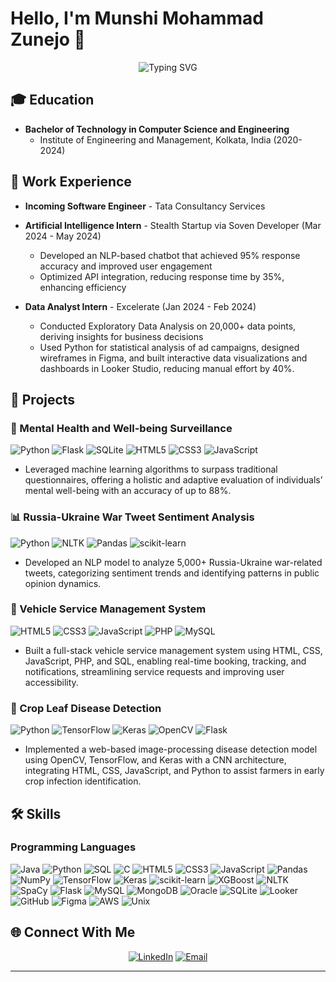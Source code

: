 # Hello, I'm Munshi Mohammad Zunejo 👋

<div align="center">
  <img src="https://readme-typing-svg.herokuapp.com?font=Fira+Code&size=27&duration=3000&pause=1000&color=2E9FD1&center=true&vCenter=true&width=500&lines=Backend+Developer;Data+Analyst" alt="Typing SVG" />
</div>

## 🎓 Education
- **Bachelor of Technology in Computer Science and Engineering**
  - Institute of Engineering and Management, Kolkata, India (2020-2024)

## 💼 Work Experience
- **Incoming Software Engineer** - Tata Consultancy Services
  
- **Artificial Intelligence Intern** - Stealth Startup via Soven Developer (Mar 2024 - May 2024)
  - Developed an NLP-based chatbot that achieved 95% response accuracy and improved user engagement
  - Optimized API integration, reducing response time by 35%, enhancing efficiency

- **Data Analyst Intern** - Excelerate (Jan 2024 - Feb 2024)
  - Conducted Exploratory Data Analysis on 20,000+ data points, deriving insights for business decisions
  - Used Python for statistical analysis of ad campaigns, designed wireframes in Figma, and built interactive data visualizations and dashboards in Looker Studio, reducing manual effort by 40%.

## 🚀 Projects

### 🧠 Mental Health and Well-being Surveillance
![Python](https://img.shields.io/badge/Python-3776AB?style=flat&logo=python&logoColor=white)
![Flask](https://img.shields.io/badge/Flask-000000?style=flat&logo=flask&logoColor=white)
![SQLite](https://img.shields.io/badge/SQLite-07405E?style=flat&logo=sqlite&logoColor=white)
![HTML5](https://img.shields.io/badge/HTML5-E34F26?style=flat&logo=html5&logoColor=white)
![CSS3](https://img.shields.io/badge/CSS3-1572B6?style=flat&logo=css3&logoColor=white)
![JavaScript](https://img.shields.io/badge/JavaScript-F7DF1E?style=flat&logo=javascript&logoColor=black)
- Leveraged machine learning algorithms to surpass traditional questionnaires, offering a holistic and adaptive
evaluation of individuals’ mental well-being with an accuracy of up to 88%.

### 📊  Russia-Ukraine War Tweet Sentiment Analysis
![Python](https://img.shields.io/badge/Python-3776AB?style=flat&logo=python&logoColor=white)
![NLTK](https://img.shields.io/badge/NLTK-154f5b?style=flat)
![Pandas](https://img.shields.io/badge/Pandas-150458?style=flat&logo=pandas&logoColor=white)
![scikit-learn](https://img.shields.io/badge/scikit--learn-F7931E?style=flat&logo=scikit-learn&logoColor=white)
- Developed an NLP model to analyze 5,000+ Russia-Ukraine war-related tweets, categorizing sentiment trends
and identifying patterns in public opinion dynamics.

### 🚗 Vehicle Service Management System
![HTML5](https://img.shields.io/badge/HTML5-E34F26?style=flat&logo=html5&logoColor=white)
![CSS3](https://img.shields.io/badge/CSS3-1572B6?style=flat&logo=css3&logoColor=white)
![JavaScript](https://img.shields.io/badge/JavaScript-F7DF1E?style=flat&logo=javascript&logoColor=black)
![PHP](https://img.shields.io/badge/PHP-777BB4?style=flat&logo=php&logoColor=white)
![MySQL](https://img.shields.io/badge/MySQL-4479A1?style=flat&logo=mysql&logoColor=white)
- Built a full-stack vehicle service management system using HTML, CSS, JavaScript, PHP, and SQL, enabling
real-time booking, tracking, and notifications, streamlining service requests and improving user accessibility.

### 🌱 Crop Leaf Disease Detection
![Python](https://img.shields.io/badge/Python-3776AB?style=flat&logo=python&logoColor=white)
![TensorFlow](https://img.shields.io/badge/TensorFlow-FF6F00?style=flat&logo=tensorflow&logoColor=white)
![Keras](https://img.shields.io/badge/Keras-D00000?style=flat&logo=keras&logoColor=white)
![OpenCV](https://img.shields.io/badge/OpenCV-5C3EE8?style=flat&logo=opencv&logoColor=white)
![Flask](https://img.shields.io/badge/Flask-000000?style=flat&logo=flask&logoColor=white)
- Implemented a web-based image-processing disease detection model using OpenCV, TensorFlow, and Keras
with a CNN architecture, integrating HTML, CSS, JavaScript, and Python to assist farmers in early crop
infection identification.

## 🛠️ Skills

### Programming Languages
![Java](https://img.shields.io/badge/Java-ED8B00?style=flat&logo=java&logoColor=white)
![Python](https://img.shields.io/badge/Python-3776AB?style=flat&logo=python&logoColor=white)
![SQL](https://img.shields.io/badge/SQL-4479A1?style=flat&logo=sql&logoColor=white)
![C](https://img.shields.io/badge/C-00599C?style=flat&logo=c&logoColor=white)
![HTML5](https://img.shields.io/badge/HTML5-E34F26?style=flat&logo=html5&logoColor=white)
![CSS3](https://img.shields.io/badge/CSS3-1572B6?style=flat&logo=css3&logoColor=white)
![JavaScript](https://img.shields.io/badge/JavaScript-F7DF1E?style=flat&logo=javascript&logoColor=black)
![Pandas](https://img.shields.io/badge/Pandas-150458?style=flat&logo=pandas&logoColor=white)
![NumPy](https://img.shields.io/badge/NumPy-013243?style=flat&logo=numpy&logoColor=white)
![TensorFlow](https://img.shields.io/badge/TensorFlow-FF6F00?style=flat&logo=tensorflow&logoColor=white)
![Keras](https://img.shields.io/badge/Keras-D00000?style=flat&logo=keras&logoColor=white)
![scikit-learn](https://img.shields.io/badge/scikit--learn-F7931E?style=flat&logo=scikit-learn&logoColor=white)
![XGBoost](https://img.shields.io/badge/XGBoost-4EAA25?style=flat)
![NLTK](https://img.shields.io/badge/NLTK-154f5b?style=flat)
![SpaCy](https://img.shields.io/badge/SpaCy-09A3D5?style=flat&logo=spacy&logoColor=white)
![Flask](https://img.shields.io/badge/Flask-000000?style=flat&logo=flask&logoColor=white)
![MySQL](https://img.shields.io/badge/MySQL-4479A1?style=flat&logo=mysql&logoColor=white)
![MongoDB](https://img.shields.io/badge/MongoDB-4EA94B?style=flat&logo=mongodb&logoColor=white)
![Oracle](https://img.shields.io/badge/Oracle-F80000?style=flat&logo=oracle&logoColor=white)
![SQLite](https://img.shields.io/badge/SQLite-07405E?style=flat&logo=sqlite&logoColor=white)
![Looker](https://img.shields.io/badge/Looker-4285F4?style=flat&logo=looker&logoColor=white)
![GitHub](https://img.shields.io/badge/GitHub-181717?style=flat&logo=github&logoColor=white)
![Figma](https://img.shields.io/badge/Figma-F24E1E?style=flat&logo=figma&logoColor=white)
![AWS](https://img.shields.io/badge/AWS-232F3E?style=flat&logo=amazon-aws&logoColor=white)
![Unix](https://img.shields.io/badge/Unix-FCC624?style=flat&logo=linux&logoColor=black)

<!--
## 🏆 Awards & Achievements
- **Certified in Entrepreneurship and Business Strategy** - Recognized as a Potential Real Venture Leader by Wadhwani Group
- **Published Research Author** - "Migration and the Dilemma of Belonging" in IJELTS Journal
- **Academic Excellence Award (2021)** - Top 10 performer in B.Tech Computer Science at IEM, Kolkata

## 📈 GitHub Stats

<div align="center">
  <img src="https://github-readme-stats.vercel.app/api?username=yourusername&show_icons=true&theme=tokyonight" alt="GitHub Stats" />
  <img src="https://github-readme-streak-stats.herokuapp.com/?user=yourusername&theme=tokyonight" alt="GitHub Streak" />
</div>

-->

## 🌐 Connect With Me
<div align="center">
  <a href="https://linkedin.com/in/munshi-mohammad-zunejo-42111121a
"><img src="https://img.shields.io/badge/LinkedIn-0077B5?style=for-the-badge&logo=linkedin&logoColor=white" alt="LinkedIn" /></a>
  <a href="mailto:zunejo2001@gmail.com"><img src="https://img.shields.io/badge/Email-D14836?style=for-the-badge&logo=gmail&logoColor=white" alt="Email" /></a>
 <!-- <a href="https://github.com/yourusername"><img src="https://img.shields.io/badge/GitHub-181717?style=for-the-badge&logo=github&logoColor=white" alt="GitHub" /></a>   -->
</div>

---

<!-- 
<div align="center">
  <img src="https://komarev.com/ghpvc/?username=yourusername&color=blueviolet&style=flat-square" alt="Profile Views" />
</div>
-->

<!--
**yourusername/yourusername** is a ✨ _special_ ✨ repository because its `README.md` (this file) appears on your GitHub profile.
--> 
